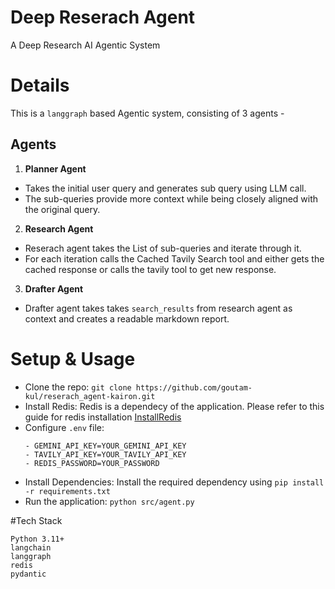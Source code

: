 # Deep Reserach Agent
A Deep Research AI Agentic System

# Details 
This is a `langgraph` based Agentic system, consisting of 3 agents - 

## Agents 
1. **Planner Agent** 
- Takes the initial user query and generates sub query using LLM call. 
- The sub-queries provide more context while being closely aligned with the original query.

2. **Research Agent**
- Reserach agent takes the List of sub-queries and iterate through it.
- For each iteration calls the Cached Tavily Search tool and either gets the cached response or calls the tavily tool to get new response.

3. **Drafter Agent** 
- Drafter agent takes takes `search_results` from research agent as context and creates a readable markdown report.

# Setup & Usage
- Clone the repo: `git clone https://github.com/goutam-kul/reserach_agent-kairon.git`
- Install Redis: Redis is a dependecy of the application. Please refer to this guide for redis installation [InstallRedis](https://redis.io/docs/latest/operate/oss_and_stack/install/archive/install-redis/)
- Configure `.env` file:
  ```
  - GEMINI_API_KEY=YOUR_GEMINI_API_KEY
  - TAVILY_API_KEY=YOUR_TAVILY_API_KEY
  - REDIS_PASSWORD=YOUR_PASSWORD
  ```
- Install Dependencies: Install the required dependency using `pip install -r requirements.txt`
- Run the application: `python src/agent.py`


#Tech Stack 
```
Python 3.11+
langchain
langgraph
redis
pydantic
```
